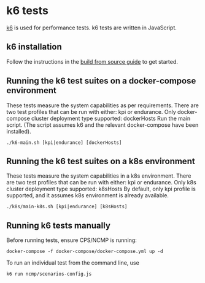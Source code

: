 # k6 tests

[k6](https://k6.io/) is used for performance tests.
k6 tests are written in JavaScript.

## k6 installation
Follow the instructions in the [build from source guide](https://github.com/mostafa/xk6-kafka) to get started.

## Running the k6 test suites on a docker-compose environment
These tests measure the system capabilities as per requirements.
There are two test profiles that can be run with either: kpi or endurance.
Only docker-compose cluster deployment type supported: dockerHosts
Run the main script.
(The script assumes k6 and the relevant docker-compose have been installed).
```shell
./k6-main.sh [kpi|endurance] [dockerHosts]
```

## Running the k6 test suites on a k8s environment
These tests measure the system capabilities in a k8s environment.
There are two test profiles that can be run with either: kpi or endurance.
Only k8s cluster deployment type supported: k8sHosts
By default, only kpi profile is supported, and it assumes k8s environment is already available.
```shell
./k8s/main-k8s.sh [kpi|endurance] [k8sHosts]
```

## Running k6 tests manually
Before running tests, ensure CPS/NCMP is running:
```shell
docker-compose -f docker-compose/docker-compose.yml up -d
```

To run an individual test from the command line, use
```shell
k6 run ncmp/scenarios-config.js
```
